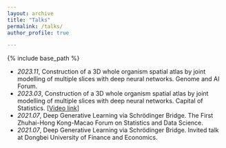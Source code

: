 ```yaml
---
layout: archive
title: "Talks"
permalink: /talks/
author_profile: true

---
```


{% include base_path %}

- *2023.11*, Construction of a 3D whole organism spatial atlas by joint modelling of multiple slices with deep neural networks. Genome and AI Forum.
- *2023.03*, Construction of a 3D whole organism spatial atlas by joint modelling of multiple slices with deep neural networks. Capital of Statistics. \[[Video link](https://www.bilibili.com/video/BV1s24y1L7ku)\]
- *2021.07*, Deep Generative Learning via Schrödinger Bridge. The First Zhuhai-Hong Kong-Macao Forum on Statistics and Data Science.
- *2021.07*, Deep Generative Learning via Schrödinger Bridge. Invited talk at Dongbei University of Finance and Economics.
